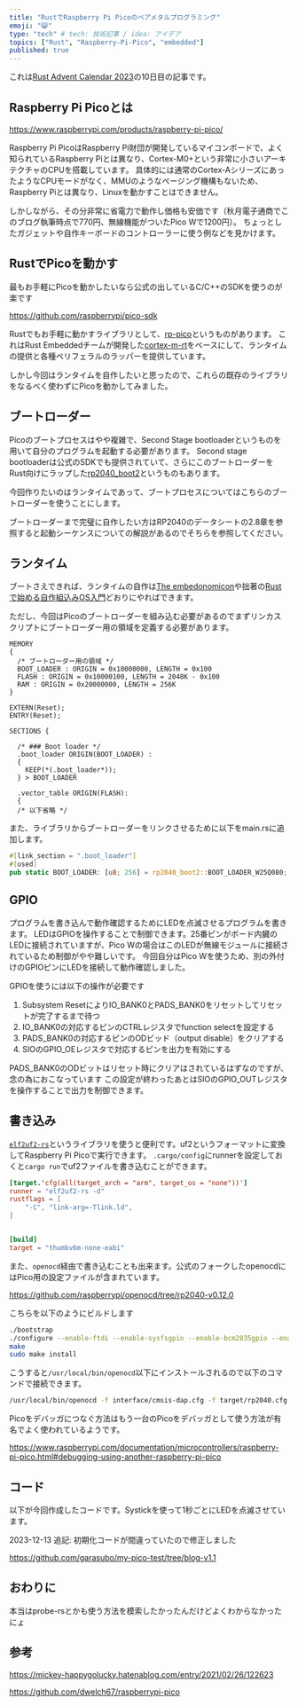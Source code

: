 ```yaml
---
title: "RustでRaspberry Pi Picoのベアメタルプログラミング"
emoji: "😸"
type: "tech" # tech: 技術記事 / idea: アイデア
topics: ["Rust", "Raspberry-Pi-Pico", "embedded"]
published: true
---
```


これは[Rust Advent Calendar 2023](https://qiita.com/advent-calendar/2023/rust)の10日目の記事です。

## Raspberry Pi Picoとは

https://www.raspberrypi.com/products/raspberry-pi-pico/

Raspberry Pi PicoはRaspberry Pi財団が開発しているマイコンボードで、よく知られているRaspberry Piとは異なり、Cortex-M0+という非常に小さいアーキテクチャのCPUを搭載しています。
具体的には通常のCortex-AシリーズにあったようなCPUモードがなく、MMUのようなページング機構もないため、Raspberry Piとは異なり、Linuxを動かすことはできません。

しかしながら、その分非常に省電力で動作し価格も安価です（秋月電子通商でこのブログ執筆時点で770円、無線機能がついたPico Wで1200円）。
ちょっとしたガジェットや自作キーボードのコントローラーに使う例などを見かけます。

## RustでPicoを動かす
最もお手軽にPicoを動かしたいなら公式の出しているC/C++のSDKを使うのが楽です

https://github.com/raspberrypi/pico-sdk

Rustでもお手軽に動かすライブラリとして、[rp-pico](https://crates.io/crates/rp-pico)というものがあります。
これはRust Embeddedチームが開発した[cortex-m-rt](https://crates.io/crates/cortex-m-rt)をベースにして、ランタイムの提供と各種ペリフェラルのラッパーを提供しています。

しかし今回はランタイムを自作したいと思ったので、これらの既存のライブラリをなるべく使わずにPicoを動かしてみました。

## ブートローダー
Picoのブートプロセスはやや複雑で、Second Stage bootloaderというものを用いて自分のプログラムを起動する必要があります。
Second stage bootloaderは公式のSDKでも提供されていて、さらにこのブートローダーをRust向けにラップした[rp2040_boot2](https://github.com/rp-rs/rp2040-boot2)というものもあります。

今回作りたいのはランタイムであって、ブートプロセスについてはこちらのブートローダーを使うことにします。

ブートローダーまで完璧に自作したい方はRP2040のデータシートの2.8章を参照すると起動シーケンスについての解説があるのでそちらを参照してください。

## ランタイム
ブートさえできれば、ランタイムの自作は[The embedonomicon](https://docs.rust-embedded.org/embedonomicon/)や拙著の[Rustで始める自作組込みOS入門](https://nextpublishing.jp/book/14912.html)どおりにやればできます。

ただし、今回はPicoのブートローダーを組み込む必要があるのでまずリンカスクリプトにブートローダー用の領域を定義する必要があります。

```ld
MEMORY
{
  /* ブートローダー用の領域 */
  BOOT_LOADER : ORIGIN = 0x10000000, LENGTH = 0x100
  FLASH : ORIGIN = 0x10000100, LENGTH = 2048K - 0x100
  RAM : ORIGIN = 0x20000000, LENGTH = 256K
}

EXTERN(Reset);
ENTRY(Reset);

SECTIONS {

  /* ### Boot loader */
  .boot_loader ORIGIN(BOOT_LOADER) :
  {
    KEEP(*(.boot_loader*));
  } > BOOT_LOADER

  .vector_table ORIGIN(FLASH):
  {
  /* 以下省略 */
```

また、ライブラリからブートローダーをリンクさせるために以下をmain.rsに追加します。

```rust
#[link_section = ".boot_loader"]
#[used]
pub static BOOT_LOADER: [u8; 256] = rp2040_boot2::BOOT_LOADER_W25Q080;
```

## GPIO
プログラムを書き込んで動作確認するためにLEDを点滅させるプログラムを書きます。
LEDはGPIOを操作することで制御できます。25番ピンがボード内臓のLEDに接続されていますが、Pico Wの場合はこのLEDが無線モジュールに接続されているため制御がやや難しいです。
今回自分はPico Wを使うため、別の外付けのGPIOピンにLEDを接続して動作確認しました。

GPIOを使うには以下の操作が必要です

1. Subsystem ResetによりIO_BANK0とPADS_BANK0をリセットしてリセットが完了するまで待つ
2. IO_BANK0の対応するピンのCTRLレジスタでfunction selectを設定する
3. PADS_BANK0の対応するピンのODビッド（output disable）をクリアする
4. SIOのGPIO_OEレジスタで対応するピンを出力を有効にする

PADS_BANK0のODビットはリセット時にクリアはされているはずなのですが、念の為におこなっています
この設定が終わったあとはSIOのGPIO_OUTレジスタを操作することで出力を制御できます。

## 書き込み
[`elf2uf2-rs`](https://crates.io/crates/elf2uf2-rs)というライブラリを使うと便利です。uf2というフォーマットに変換してRaspberry Pi Picoで実行できます。
`.cargo/config`にrunnerを設定しておくと`cargo run`でuf2ファイルを書き込むことができます。

```toml
[target.'cfg(all(target_arch = "arm", target_os = "none"))']
runner = "elf2uf2-rs -d"
rustflags = [
    "-C", "link-arg=-Tlink.ld",
]


[build]
target = "thumbv6m-none-eabi"
```

また、`openocd`経由で書き込むことも出来ます。公式のフォークしたopenocdにはPico用の設定ファイルが含まれています。

https://github.com/raspberrypi/openocd/tree/rp2040-v0.12.0

こちらを以下のようにビルドします

```sh
./bootstrap
./configure --enable-ftdi --enable-sysfsgpio --enable-bcm2835gpio --enable-picoprobe
make
sudo make install
```

こうすると`/usr/local/bin/openocd`以下にインストールされるので以下のコマンドで接続できます。
```sh
/usr/local/bin/openocd -f interface/cmsis-dap.cfg -f target/rp2040.cfg -s tcl 
```

Picoをデバッガにつなぐ方法はもう一台のPicoをデバッガとして使う方法が有名でよく使われているようです。

https://www.raspberrypi.com/documentation/microcontrollers/raspberry-pi-pico.html#debugging-using-another-raspberry-pi-pico


## コード
以下が今回作成したコードです。Systickを使って1秒ごとにLEDを点滅させています。

2023-12-13 追記: 初期化コードが間違っていたので修正しました

https://github.com/garasubo/my-pico-test/tree/blog-v1.1


## おわりに
本当はprobe-rsとかも使う方法を模索したかったんだけどよくわからなかったにょ

## 参考

https://mickey-happygolucky.hatenablog.com/entry/2021/02/26/122623

https://github.com/dwelch67/raspberrypi-pico
